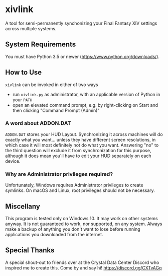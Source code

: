 # xivlink

A tool for semi-permanently synchonizing your Final Fantasy XIV settings across multiple systems.

## System Requirements

You must have Python 3.5 or newer (https://www.python.org/downloads/).

## How to Use

`xivlink` can be invoked in either of two ways

* run `xivlink.py` as administrator, with an applicable version of Python in your `PATH`
* open an elevated command prompt, e.g. by right-clicking on Start and then clicking "Command Prompt (Admin)"

### A word about ADDON.DAT

`ADDON.DAT` stores your HUD Layout. Synchronizing it across machines will do exactly what you want... unless they have different screen resolutions, in which case it will most definitely not do what you want. Answering "no" to the third question will exclude it from synchronization for this purpose, although it does mean you'll have to edit your HUD separately on each device.

### Why are Administrator privileges required?

Unfortunately, Windows requires Administrator privileges to create symlinks. On macOS and Linux, root privileges should not be necessary.

## Miscellany

This program is tested only on Windows 10. It may work on other systems anyway. It is not guaranteed to work, nor supported, on any system. Always make a backup of anything you don't want to lose before running applications you downloaded from the internet.

## Special Thanks

A special shout-out to friends over at the Crystal Data Center Discord who inspired me to create this. Come by and say hi! https://discord.gg/CXTvAGq